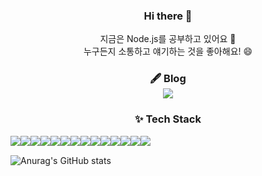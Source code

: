 
<h3 align="center">Hi there 👋</h3>
<p align="center">
지금은 Node.js를 공부하고 있어요 🌱 <br>
누구든지 소통하고 얘기하는 것을 좋아해요! 😄 <br>

<h3 align=center>🖋 Blog<br>
  <a href="https://velog.io/@jguuun" target='_blank'>
    <img align=center src="https://img.shields.io/badge/Velog-1DBF73?style=flat-square&logo=Vimeo&logoColor=white"/>
  </a>
</h3>


<h3 align=center>✨ Tech Stack</h3>
<div align=center style="display:flex">

<br>
<img src="https://img.shields.io/badge/JavaScript-F7DF1E?style=flat-square&logo=JavaScript&logoColor=white"/>
<img src="https://img.shields.io/badge/TypeScript-3178C6?style=flat-square&logo=TypeScript&logoColor=white"/>
<img src="https://img.shields.io/badge/Node.js-339933?style=flat-square&logo=Node.js&logoColor=white"/>
<img src="https://img.shields.io/badge/NestJS-E0234E?style=flat-square&logo=NestJS&logoColor=white"/>
<img src="https://img.shields.io/badge/Python-3776AB?style=flat-square&logo=Python&logoColor=white"/>
<img src="https://img.shields.io/badge/Flask-000000?style=flat-square&logo=Flask&logoColor=white"/>
<img src="https://img.shields.io/badge/Docker-2496ED?style=flat-square&logo=Docker&logoColor=white"/><br/>
<img src="https://img.shields.io/badge/MongoDB-47A248?style=flat-square&logo=MongoDB&logoColor=white"/>
<img src="https://img.shields.io/badge/MySQL-4479A1?style=flat-square&logo=MySQL&logoColor=white"/>
<img src="https://img.shields.io/badge/HTML5-E34F26?style=flat-square&logo=HTML5&logoColor=white"/>
<img src="https://img.shields.io/badge/CSS3-1572B6?style=flat-square&logo=CSS3&logoColor=white"/>
<img src="https://img.shields.io/badge/C-A8B9CC?style=flat-square&logo=C&logoColor=white"/>
<img src="https://img.shields.io/badge/Java-AA3333?style=flat-square&logo=Java&logoColor=white"/>
<img src="https://img.shields.io/badge/Git-F05032?style=flat-square&logo=Git&logoColor=white"/>
</div>

![Anurag's GitHub stats](https://github-readme-stats.vercel.app/api?username=fomagran&show_icons=true&theme=cobalt)   




